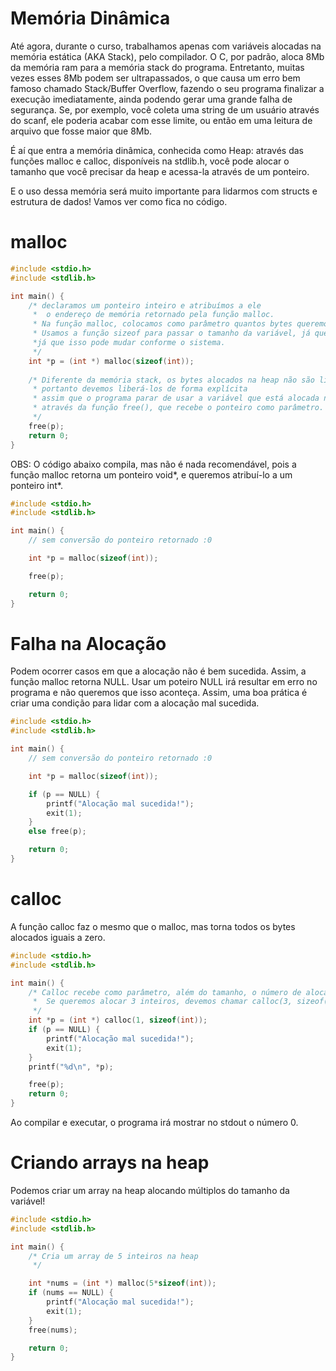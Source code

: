 # Memória Dinâmica

Até agora, durante o curso, trabalhamos apenas com variáveis alocadas na memória estática (AKA Stack), pelo compilador.
O C, por padrão, aloca 8Mb da memória ram para a memória stack do programa. Entretanto, muitas vezes esses 8Mb podem ser
ultrapassados, o que causa um erro bem famoso chamado Stack/Buffer Overflow, fazendo o seu programa finalizar a execução imediatamente, ainda podendo gerar uma grande falha de segurança. 
Se, por exemplo, você coleta uma string de um usuário através do scanf, ele poderia acabar com esse limite,
ou então em uma leitura de arquivo que fosse maior que 8Mb. 

É aí que entra a memória dinâmica, conhecida como Heap: através das funções malloc e calloc, disponíveis na stdlib.h, você pode alocar o tamanho que você precisar da heap e
acessa-la através de um ponteiro. 

E o uso dessa memória será muito importante para lidarmos com structs e estrutura de dados! 
Vamos ver como fica no código.

# malloc
```c
#include <stdio.h>
#include <stdlib.h>

int main() {
	/* declaramos um ponteiro inteiro e atribuímos a ele
	 *  o endereço de memória retornado pela função malloc.
	 * Na função malloc, colocamos como parâmetro quantos bytes queremos alocar na heap.
	 * Usamos a função sizeof para passar o tamanho da variável, já que não podemos ter certeza do tamanho de cada variável, 
	 *já que isso pode mudar conforme o sistema.
	 */
	int *p = (int *) malloc(sizeof(int));
	
	/* Diferente da memória stack, os bytes alocados na heap não são liberados ao finalizar o programa,
	 * portanto devemos liberá-los de forma explícita
	 * assim que o programa parar de usar a variável que está alocada na heap,
	 * através da função free(), que recebe o ponteiro como parâmetro.
	 */
	free(p);
	return 0;
}

```
OBS:
O código abaixo compila, mas não é nada recomendável, pois
a função malloc retorna um ponteiro void*, e queremos atribuí-lo a
um ponteiro int*.
```c
#include <stdio.h>
#include <stdlib.h>

int main() {
	// sem conversão do ponteiro retornado :0

	int *p = malloc(sizeof(int));

	free(p);

	return 0;
}
```
# Falha na Alocação
Podem ocorrer casos em que a alocação não é bem sucedida. Assim, a função malloc retorna NULL.
Usar um poteiro NULL irá resultar em erro no programa e não queremos que isso aconteça.
Assim, uma boa prática é criar uma condição para lidar com a alocação mal sucedida.
```c
#include <stdio.h>
#include <stdlib.h>

int main() {
	// sem conversão do ponteiro retornado :0

	int *p = malloc(sizeof(int));

	if (p == NULL) {
		printf("Alocação mal sucedida!");
		exit(1);
	}
	else free(p);

	return 0;
}
```
# calloc
A função calloc faz o mesmo que o malloc, mas torna todos os bytes alocados iguais a zero.

```c
#include <stdio.h>
#include <stdlib.h>

int main() {
	/* Calloc recebe como parâmetro, além do tamanho, o número de alocações. 
	 *  Se queremos alocar 3 inteiros, devemos chamar calloc(3, sizeof(int))
	 */
	int *p = (int *) calloc(1, sizeof(int));
	if (p == NULL) {
		printf("Alocação mal sucedida!");
		exit(1);
	}
	printf("%d\n", *p);

	free(p);
	return 0;
}
```
Ao compilar e executar, o programa irá mostrar no stdout o número 0.

# Criando arrays na heap 
Podemos criar um array na heap alocando múltiplos do tamanho da variável!

```c
#include <stdio.h>
#include <stdlib.h>

int main() {
	/* Cria um array de 5 inteiros na heap
	 */

	int *nums = (int *) malloc(5*sizeof(int));
	if (nums == NULL) {
		printf("Alocação mal sucedida!");
		exit(1);
	}
	free(nums);

	return 0;
}
```

